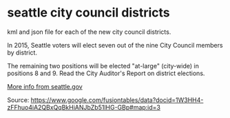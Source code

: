 # seattle city council districts

kml and json file for each of the new city council districts.

In 2015, Seattle voters will elect seven out of the nine City Council members by district. 

The remaining two positions will be elected "at-large" (city-wide) in positions 8 and 9. Read the City Auditor's Report on district elections. 

[More info from seattle.gov](http://www.seattle.gov/cityclerk/municipal-code-and-city-charter/district-elections-map)

Source: https://www.google.com/fusiontables/data?docid=1W3HH4-zFFhuo4iA2QBxQqBkHiANJbZb51lHG-GBp#map:id=3
